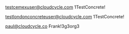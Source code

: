 
testcemexuser@cloudcycle.com
1TestConcrete!

testlondonconcreteuser@cloudcycle.com
1TestConcrete!

paul@cloudcycle.co
Frank!3g3org3
